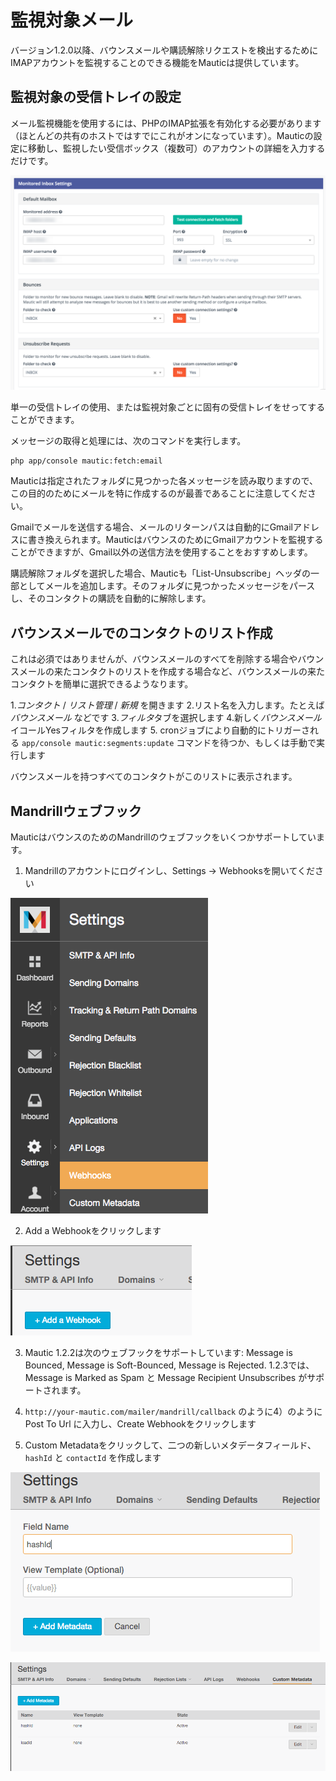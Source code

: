# 監視対象メール
バージョン1.2.0以降、バウンスメールや購読解除リクエストを検出するためにIMAPアカウントを監視することのできる機能をMauticは提供しています。

## 監視対象の受信トレイの設定
メール監視機能を使用するには、PHPのIMAP拡張を有効化する必要があります（ほとんどの共有のホストではすでにこれがオンになっています）。Mauticの設定に移動し、監視したい受信ボックス（複数可）のアカウントの詳細を入力するだけです。

![Monitored inbox settings](/emails/media/asset-monitored-inbox-settings.png "Monitored inbox settings")

単一の受信トレイの使用、または監視対象ごとに固有の受信トレイをせってすることができます。

メッセージの取得と処理には、次のコマンドを実行します。

```
php app/console mautic:fetch:email
```

Mauticは指定されたフォルダに見つかった各メッセージを読み取りますので、この目的のためにメールを特に作成するのが最善であることに注意してください。

Gmailでメールを送信する場合、メールのリターンパスは自動的にGmailアドレスに書き換えられます。MauticはバウンスのためにGmailアカウントを監視することができますが、Gmail以外の送信方法を使用することをおすすめします。

購読解除フォルダを選択した場合、Mauticも「List-Unsubscribe」ヘッダの一部としてメールを追加します。そのフォルダに見つかったメッセージをパースし、そのコンタクトの購読を自動的に解除します。

## バウンスメールでのコンタクトのリスト作成

これは必須ではありませんが、バウンスメールのすべてを削除する場合やバウンスメールの来たコンタクトのリストを作成する場合など、バウンスメールの来たコンタクトを簡単に選択できるようなります。

1.*コンタクト* / *リスト管理* / *新規* を開きます
2.リスト名を入力します。たとえば *バウンスメール* などです
3.*フィルタ*タブを選択します
4.新しく*バウンスメール*イコールYesフィルタを作成します
5. cronジョブにより自動的にトリガーされる `app/console mautic:segments:update` コマンドを待つか、もしくは手動で実行します

バウンスメールを持つすべてのコンタクトがこのリストに表示されます。

## Mandrillウェブフック

MauticはバウンスのためのMandrillのウェブフックをいくつかサポートしています。

1) Mandrillのアカウントにログインし、Settings -> Webhooksを開いてください

![Webhooks](/emails/media/mandrill_webhook_1.png "Mandrill webhooks")

2) Add a Webhookをクリックします

![Add Webhook](/emails/media/mandrill_webhook_2.png "Add webhook")

3) Mautic 1.2.2は次のウェブフックをサポートしています: Message is Bounced, Message is Soft-Bounced, Message is Rejected.  1.2.3では、Message is Marked as Spam と Message Recipient Unsubscribes がサポートされます。

4) `http://your-mautic.com/mailer/mandrill/callback` のように4）のようにPost To Url に入力し、Create Webhookをクリックします

5) Custom Metadataをクリックして、二つの新しいメタデータフィールド、`hashId` と `contactId` を作成します

![Add metadata](/emails/media/mandrill_webhook_5.png "Add metadata")

![Add metadata](/emails/media/mandrill_webhook_4.png "Add metadata")
